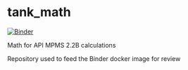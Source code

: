 # tank_math
[![Binder](https://mybinder.org/badge_logo.svg)](https://mybinder.org/v2/gh/bznoje/tank_math/HEAD?labpath=tank_math.ipynb)

Math for API MPMS 2.2B calculations

Repository used to feed the Binder docker image for review
